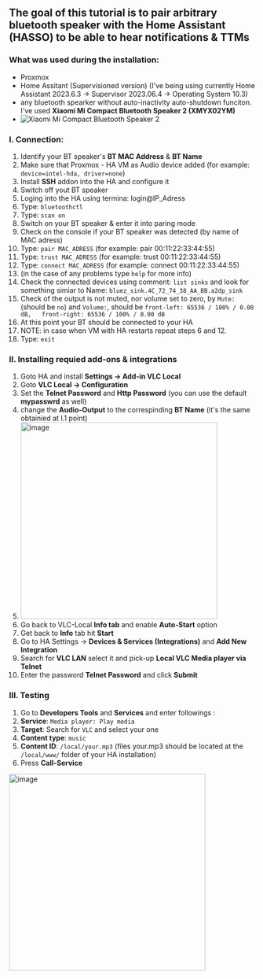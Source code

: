 ## The goal of this tutorial is to pair arbitrary bluetooth speaker with the Home Assistant (HASSO) to be able to hear notifications & TTMs

### What was used during the installation:
- Proxmox
- Home Assitant (Supervisioned version) (I've being using currently Home Assistant 2023.6.3 -> Supervisor 2023.06.4 -> Operating System 10.3)
- any bluetooth spearker without auto-inactivity auto-shutdown funciton. I've used **Xiaomi Mi Compact Bluetooth Speaker 2 (XMYX02YM)** 
- ![Xiaomi Mi Compact Bluetooth Speaker 2](https://mi-home.pl/cdn/shop/products/2591_micompactbluetoothspeaker2-640px-hero_5b1911e4-9fdb-489b-b76e-d159d0e9ba1f.png)


### I. Connection:
1. Identify your BT speaker's **BT MAC Address** & **BT Name**
2. Make sure that Proxmox - HA VM as Audio device added (for example: ```device=intel-hda, driver=none```)
3. Install **SSH** addon into the HA and configure it
4. Switch off yout BT speaker
5. Loging into the HA using termina: login@IP_Adress
6. Type: ```bluetoothctl```
7. Type: ```scan on```
8. Switch on your BT speaker & enter it into paring mode
9. Check on the console if your BT speaker was detected (by name of MAC adress)
10. Type: ```pair MAC_ADRESS``` (for example: pair 00:11:22:33:44:55)
11. Type: ```trust MAC_ADRESS``` (for example: trust 00:11:22:33:44:55)
12. Type: ```connect MAC_ADRESS``` (for example: connect 00:11:22:33:44:55)
13. (in the case of any problems type ```help``` for more info)
14. Check the connected devices using comment: ```list sinks``` and look for something simiar to Name: ```bluez_sink.4C_72_74_38_AA_BB.a2dp_sink```
15. Check of the output is not muted, nor volume set to zero, by ```Mute:``` (should be ```no```) and  ```Volume:```, should be ```front-left: 65536 / 100% / 0.00 dB,   front-right: 65536 / 100% / 0.00 dB```
16. At this point your BT should be connected to your HA
17. NOTE: in case when VM with HA restarts repeat steps 6 and 12. 
18. Type: ```exit```
    
### II. Installing requied add-ons & integrations
1. Goto HA and install **Settings -> Add-in VLC Local**
2. Goto **VLC Local -> Configuration**
3. Set the **Telnet Password** and **Http Password** (you can use the default **mypasswrd** as well)
4. change the **Audio-Output** to the correspinding **BT Name** (it's the same obtainied at I.1 point)
5. <img width="400" alt="image" src="https://github.com/adrgumula/HomeAssitantBluetoothSpeaker/assets/70687019/88f7a27a-105c-4fa7-ba42-61e00973ccc5">
6. Go back to VLC-Local **Info tab** and enable **Auto-Start** option
7. Get back to **Info** tab hit **Start**
8. Go to HA Settings -> **Devices & Services (Integrations)** and **Add New Integration**
9. Search for **VLC LAN** select it and pick-up **Local VLC Media player via Telnet**
10. Enter the password **Telnet Password** and click **Submit**

### III. Testing
1. Go to **Developers Tools** and **Services** and enter followings :
2. **Service**: ```Media player: Play media```
3. **Target**: Search for ```VLC``` and select your one
3. **Content type**: ```music```
4. **Content ID**: ```/local/your.mp3``` (files your.mp3 should be located at the ```/local/www/``` folder of your HA installation)
6. Press **Call-Service**   
<img width="400" alt="image" src="https://github.com/adrgumula/HomeAssitantBluetoothSpeaker/assets/70687019/583cc9ce-cf6b-41d5-b583-b23efe7d07e3">
